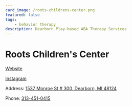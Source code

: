```yaml
---
card_image: /roots-childrens-center.png
featured: false
tags:
    - behavior therapy
description: Dearborn Play-based ABA Therapy Services
---
```


# Roots Children's Center

[Website](https://rootschildrenscenter.com/)

[Instagram](https://www.instagram.com/rootschildrenscenter/)

Address: [1537 Monroe St # 300, Dearborn, MI 48124](https://maps.app.goo.gl/VBpeFZeqnxiXXmSQ9)

Phone: [313-451-0415](tel:313-451-0415)